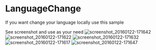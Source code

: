 # LanguageChange
If you want change your language locally use this sample

See screenshot and use as your need
![screenshot_20160122-171642](https://cloud.githubusercontent.com/assets/12843976/12511695/5df87b56-c139-11e5-94a7-95891d2b0fd0.png)
![screenshot_20160122-171622](https://cloud.githubusercontent.com/assets/12843976/12511696/5dfe2664-c139-11e5-9bff-c6ca0a693743.png)
![screenshot_20160122-171632](https://cloud.githubusercontent.com/assets/12843976/12511697/5e012ddc-c139-11e5-94c1-03ca46c96584.png)
![screenshot_20160122-171617](https://cloud.githubusercontent.com/assets/12843976/12511698/5e048e3c-c139-11e5-9748-c390cf835b0b.png)
![screenshot_20160122-171647](https://cloud.githubusercontent.com/assets/12843976/12511699/5e09a656-c139-11e5-9de7-d411dd8e2fc9.png)
